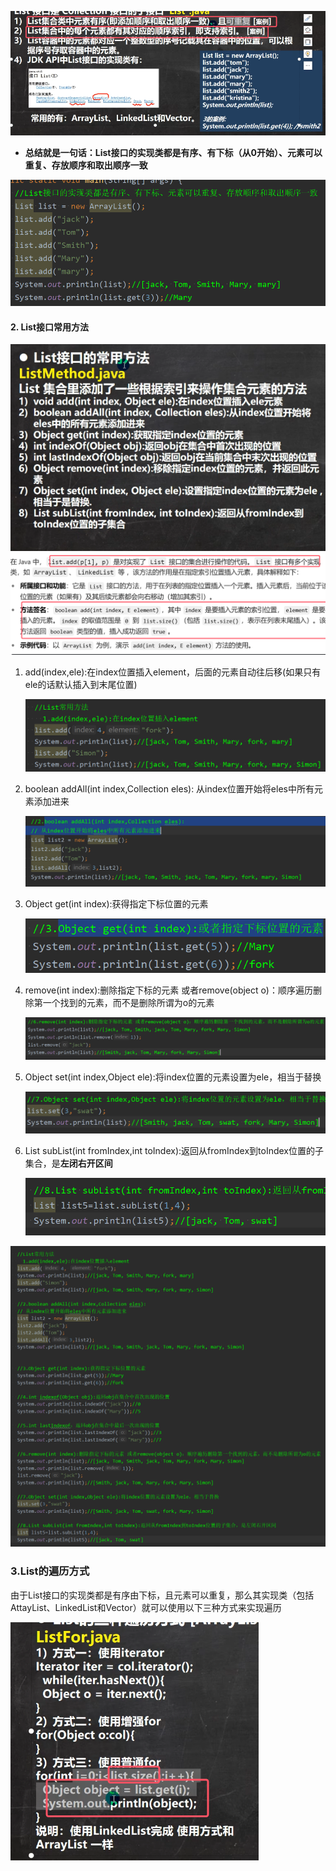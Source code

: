 ![](assets/02List接口/file-20250218105559558.png)
* **总结就是一句话：List接口的实现类都是有序、有下标（从0开始）、元素可以重复、存放顺序和取出顺序一致**

![](assets/02List接口/file-20250218110542613.png)

#### 2. List接口常用方法
![](assets/02List接口/file-20250218110301569.png)
![](assets/02List接口/file-20250308195523704.png)
1. add(index,ele):在index位置插入element，后面的元素自动往后移(如果只有ele的话默认插入到末尾位置)
	
	![](assets/02List接口/file-20250218110738905.png)
2. boolean addAll(int index,Collection eles):  从index位置开始将eles中所有元素添加进来

	![](assets/02List接口/file-20250218111209244.png)
3. Object get(int index):获得指定下标位置的元素

	![](assets/02List接口/file-20250218111421213.png)
4. remove(int index):删除指定下标的元素 或者remove(object o)：顺序遍历删除第一个找到的元素，而不是删除所谓为o的元素

	![](assets/02List接口/file-20250218112747124.png)
5. Object set(int index,Object ele):将index位置的元素设置为ele，相当于替换
	 
	![](assets/02List接口/file-20250218113003111.png)
6. List subList(int fromIndex,int toIndex):返回从fromIndex到toIndex位置的子集合，是**左闭右开区间**

	![](assets/02List接口/file-20250218113317588.png)

![](assets/02List接口/file-20250218113500439.png)

### 3.List的遍历方式
由于List接口的实现类都是有序由下标，且元素可以重复，那么其实现类（包括AttayList、LinkedList和Vector）就可以使用以下三种方式来实现遍历

![](assets/02List接口/file-20250218113938117.png)